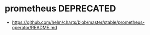# prometheus DEPRECATED
- https://github.com/helm/charts/blob/master/stable/prometheus-operator/README.md
